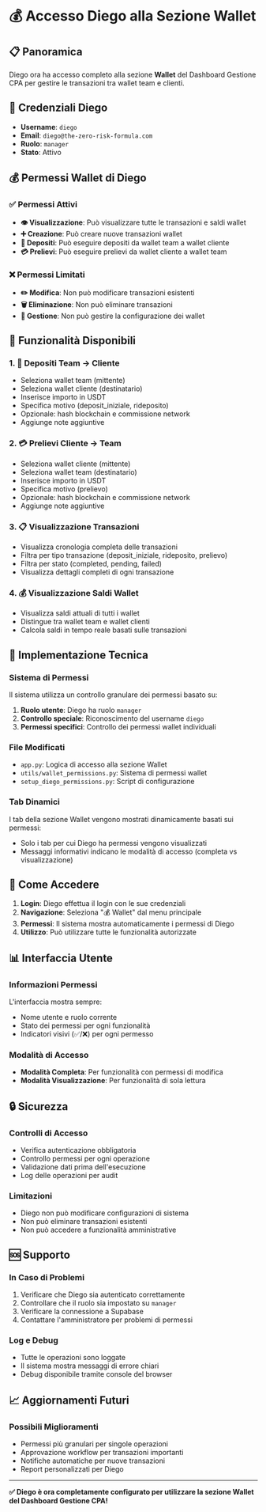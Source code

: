 # 💰 Accesso Diego alla Sezione Wallet

## 📋 Panoramica

Diego ora ha accesso completo alla sezione **Wallet** del Dashboard Gestione CPA per gestire le transazioni tra wallet team e clienti.

## 🔑 Credenziali Diego

- **Username**: `diego`
- **Email**: `diego@the-zero-risk-formula.com`
- **Ruolo**: `manager`
- **Stato**: Attivo

## 💰 Permessi Wallet di Diego

### ✅ Permessi Attivi

- **👁️ Visualizzazione**: Può visualizzare tutte le transazioni e saldi wallet
- **➕ Creazione**: Può creare nuove transazioni wallet
- **💸 Depositi**: Può eseguire depositi da wallet team a wallet cliente
- **💳 Prelievi**: Può eseguire prelievi da wallet cliente a wallet team

### ❌ Permessi Limitati

- **✏️ Modifica**: Non può modificare transazioni esistenti
- **🗑️ Eliminazione**: Non può eliminare transazioni
- **🔧 Gestione**: Non può gestire la configurazione dei wallet

## 🎯 Funzionalità Disponibili

### 1. 💸 Depositi Team → Cliente
- Seleziona wallet team (mittente)
- Seleziona wallet cliente (destinatario)
- Inserisce importo in USDT
- Specifica motivo (deposit_iniziale, rideposito)
- Opzionale: hash blockchain e commissione network
- Aggiunge note aggiuntive

### 2. 💳 Prelievi Cliente → Team
- Seleziona wallet cliente (mittente)
- Seleziona wallet team (destinatario)
- Inserisce importo in USDT
- Specifica motivo (prelievo)
- Opzionale: hash blockchain e commissione network
- Aggiunge note aggiuntive

### 3. 📋 Visualizzazione Transazioni
- Visualizza cronologia completa delle transazioni
- Filtra per tipo transazione (deposit_iniziale, rideposito, prelievo)
- Filtra per stato (completed, pending, failed)
- Visualizza dettagli completi di ogni transazione

### 4. 💰 Visualizzazione Saldi Wallet
- Visualizza saldi attuali di tutti i wallet
- Distingue tra wallet team e wallet clienti
- Calcola saldi in tempo reale basati sulle transazioni

## 🔧 Implementazione Tecnica

### Sistema di Permessi
Il sistema utilizza un controllo granulare dei permessi basato su:

1. **Ruolo utente**: Diego ha ruolo `manager`
2. **Controllo speciale**: Riconoscimento del username `diego`
3. **Permessi specifici**: Controllo dei permessi wallet individuali

### File Modificati
- `app.py`: Logica di accesso alla sezione Wallet
- `utils/wallet_permissions.py`: Sistema di permessi wallet
- `setup_diego_permissions.py`: Script di configurazione

### Tab Dinamici
I tab della sezione Wallet vengono mostrati dinamicamente basati sui permessi:
- Solo i tab per cui Diego ha permessi vengono visualizzati
- Messaggi informativi indicano le modalità di accesso (completa vs visualizzazione)

## 🚀 Come Accedere

1. **Login**: Diego effettua il login con le sue credenziali
2. **Navigazione**: Seleziona "💰 Wallet" dal menu principale
3. **Permessi**: Il sistema mostra automaticamente i permessi di Diego
4. **Utilizzo**: Può utilizzare tutte le funzionalità autorizzate

## 📊 Interfaccia Utente

### Informazioni Permessi
L'interfaccia mostra sempre:
- Nome utente e ruolo corrente
- Stato dei permessi per ogni funzionalità
- Indicatori visivi (✅/❌) per ogni permesso

### Modalità di Accesso
- **Modalità Completa**: Per funzionalità con permessi di modifica
- **Modalità Visualizzazione**: Per funzionalità di sola lettura

## 🔒 Sicurezza

### Controlli di Accesso
- Verifica autenticazione obbligatoria
- Controllo permessi per ogni operazione
- Validazione dati prima dell'esecuzione
- Log delle operazioni per audit

### Limitazioni
- Diego non può modificare configurazioni di sistema
- Non può eliminare transazioni esistenti
- Non può accedere a funzionalità amministrative

## 🆘 Supporto

### In Caso di Problemi
1. Verificare che Diego sia autenticato correttamente
2. Controllare che il ruolo sia impostato su `manager`
3. Verificare la connessione a Supabase
4. Contattare l'amministratore per problemi di permessi

### Log e Debug
- Tutte le operazioni sono loggate
- Il sistema mostra messaggi di errore chiari
- Debug disponibile tramite console del browser

## 📈 Aggiornamenti Futuri

### Possibili Miglioramenti
- Permessi più granulari per singole operazioni
- Approvazione workflow per transazioni importanti
- Notifiche automatiche per nuove transazioni
- Report personalizzati per Diego

---

**✅ Diego è ora completamente configurato per utilizzare la sezione Wallet del Dashboard Gestione CPA!**
